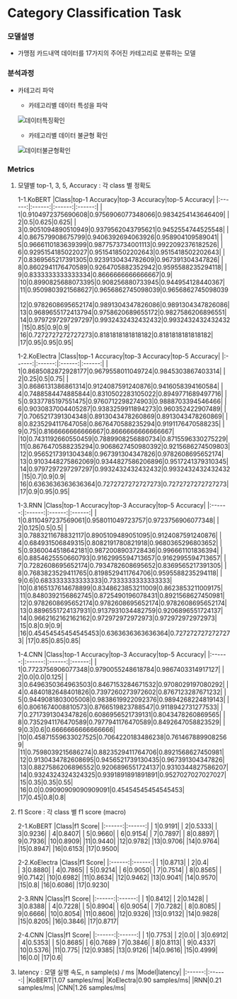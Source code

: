# Category Classification Task

### 모델설명
- 가맹점 카드내역 데이터를 17가지의 주어진 카테고리로 분류하는 모델

### 분석과정
- 카테고리 파악
	- 카테고리별 데이터 특성을 파악
	
	![데이터특징확인](./데이터특징확인.png)
	
	- 카테고리별 데이터 불균형 확인
	
	![데이터불균형확인](./데이터불균형확인.png)

### Metrics
1. 모델별 top-1, 3, 5, Accuracy : 각 class 별 정확도

	1-1.KoBERT
	|Class|top-1 Accuracy|top-3 Accuracy|top-5 Accuracy|
	|:------:|:------:|:------:|:------:|
	| 1|0.9104972375690608|0.9756906077348066|0.9834254143646409|
	| 2|0.5|0.625|0.625|
	| 3|0.9051094890510949|0.9379562043795621|0.9452554744525548|
	| 4|0.867579908675799|0.9406392694063926|0.958904109589041|
	| 5|0.9666110183639399|0.9877573734001113|0.9922092376182526|
	| 6|0.9295154185022027|0.9515418502202643|0.9515418502202643|
	| 7|0.8369565217391305|0.9239130434782609|0.967391304347826|
	| 8|0.8602941176470589|0.9264705882352942|0.9595588235294118|
	| 9|0.8333333333333334|0.8666666666666667|0.9|
	|10|0.8990825688073395|0.908256880733945|0.944954128440367|
	|11|0.9509803921568627|0.9656862745098039|0.9656862745098039|
	|12|0.9782608695652174|0.9891304347826086|0.9891304347826086|
	|13|0.9689655172413794|0.9758620689655172|0.9827586206896551|
	|14|0.9797297297297297|0.9932432432432432|0.9932432432432432|
	|15|0.85|0.9|0.9|
	|16|0.7272727272727273|0.8181818181818182|0.8181818181818182|
	|17|0.95|0.95|0.95|	


	1-2.KoElectra
	|Class|top-1 Accuracy|top-3 Accuracy|top-5 Accuracy|
	|:------:|:------:|:------:|:------:|
	| 1|0.8685082872928177|0.9679558011049724|0.9845303867403314|
	| 2|0.25|0.5|0.75|
	| 3|0.8686131386861314|0.9124087591240876|0.9416058394160584|
	| 4|0.7488584474885844|0.8310502283105022|0.8949771689497716|
	| 5|0.9337785197551475|0.9760712298274903|0.9888703394546466|
	| 6|0.9030837004405287|0.9383259911894273|0.960352422907489|
	| 7|0.7065217391304348|0.8913043478260869|0.8913043478260869|
	| 8|0.8235294117647058|0.8676470588235294|0.9191176470588235|
	| 9|0.75|0.8166666666666667|0.8666666666666667|
	|10|0.7431192660550459|0.7889908256880734|0.8715596330275229|
	|11|0.8676470588235294|0.9068627450980392|0.9215686274509803|
	|12|0.9565217391304348|0.967391304347826|0.9782608695652174|
	|13|0.9103448275862069|0.9344827586206896|0.9517241379310345|
	|14|0.9797297297297297|0.9932432432432432|0.9932432432432432|
	|15|0.7|0.9|0.9|
	|16|0.6363636363636364|0.7272727272727273|0.7272727272727273|
	|17|0.9|0.95|0.95|


	1-3.RNN
	|Class|top-1 Accuracy|top-3 Accuracy|top-5 Accuracy|
	|:------:|:------:|:------:|:------:|
	| 1|0.8110497237569061|0.958011049723757|0.9723756906077348|
	| 2|0.125|0.5|0.5|
	| 3|0.7883211678832117|0.8905109489051095|0.9124087591240876|
	| 4|0.684931506849315|0.8082191780821918|0.9680365296803652|
	| 5|0.9360044518642181|0.9872008903728436|0.996661101836394|
	| 6|0.8854625550660793|0.9162995594713657|0.9162995594713657|
	| 7|0.7282608695652174|0.7934782608695652|0.8369565217391305|
	| 8|0.7683823529411765|0.8198529411764706|0.9595588235294118|
	| 9|0.6|0.6833333333333333|0.7333333333333333|
	|10|0.8165137614678899|0.8348623853211009|0.8623853211009175|
	|11|0.8480392156862745|0.8725490196078431|0.8921568627450981|
	|12|0.9782608695652174|0.9782608695652174|0.9782608695652174|
	|13|0.8896551724137931|0.9137931034482759|0.9206896551724137|
	|14|0.9662162162162162|0.972972972972973|0.972972972972973|
	|15|0.8|0.9|0.9|
	|16|0.45454545454545453|0.6363636363636364|0.7272727272727273|
	|17|0.85|0.85|0.85|


	1-4.CNN
	|Class|top-1 Accuracy|top-3 Accuracy|top-5 Accuracy|
	|:------:|:------:|:------:|:------:|
	| 1|0.7723756906077348|0.9790055248618784|0.9867403314917127|
	| 2|0.0|0.0|0.125|
	| 3|0.6496350364963503|0.8467153284671532|0.9708029197080292|
	| 4|0.4840182648401826|0.7397260273972602|0.8767123287671232|
	| 5|0.9449081803005008|0.9838619922092376|0.9894268224819143|
	| 6|0.8061674008810573|0.8766519823788547|0.9118942731277533|
	| 7|0.2717391304347826|0.6086956521739131|0.8043478260869565|
	| 8|0.7352941176470589|0.7977941176470589|0.8492647058823529|
	| 9|0.3|0.6|0.6666666666666666|
	|10|0.45871559633027525|0.7064220183486238|0.7614678899082569|
	|11|0.7598039215686274|0.8823529411764706|0.8921568627450981|
	|12|0.9130434782608695|0.9456521739130435|0.967391304347826|
	|13|0.8827586206896552|0.9206896551724137|0.9310344827586207|
	|14|0.9324324324324325|0.9391891891891891|0.9527027027027027|
	|15|0.35|0.35|0.55|
	|16|0.0|0.09090909090909091|0.45454545454545453|
	|17|0.45|0.8|0.8|


2. f1 Score : 각 class 별 f1 score (macro)
	
	2-1.KoBERT
	|Class|f1 Score|
	|:------:|:------:|
	| 1|0.9191|
	| 2|0.5333|
	| 3|0.9236|
	| 4|0.8407|
	| 5|0.9660|
	| 6|0.9154|
	| 7|0.7897|
	| 8|0.8897|
	| 9|0.7936|
	|10|0.8909|
	|11|0.9440|
	|12|0.9782|
	|13|0.9706|
	|14|0.9764|
	|15|0.8947|
	|16|0.6153|
	|17|0.9500|
	
	2-2.KoElectra
	|Class|f1 Score|
	|:------:|:------:|
	| 1|0.8713|
	| 2|0.4|	
	| 3|0.8880|
	| 4|0.7865|
	| 5|0.9214|
	| 6|0.9050|
	| 7|0.7514|
	| 8|0.8565|
	| 9|0.7142|
	|10|0.6982|
	|11|0.8634|
	|12|0.9462|
	|13|0.9041|
	|14|0.9570|
	|15|0.8|
	|16|0.6086|
	|17|0.9230|
	
	2-3.RNN
	|Class|f1 Score|
	|:------:|:------:|
	| 1|0.8412|
	| 2|0.1428|
	| 3|0.8388|
	| 4|0.7228|
	| 5|0.8904|
	| 6|0.9054|
	| 7|0.7282|
	| 8|0.8085|
	| 9|0.6666|
	|10|0.8054|
	|11|0.8606|
	|12|0.9326|
	|13|0.9132|
	|14|0.9828|
	|15|0.8205|
	|16|0.3846|
	|17|0.8717|
	
	2-4.CNN
	|Class|f1 Score|
	|:------:|:------:|
	| 1|0.7753|
	| 2|0.0|
	| 3|0.6912|
	| 4|0.5353|
	| 5|0.8685|
	| 6|0.7689 
	| 7|0.3846|
	| 8|0.8113|
	| 9|0.4337|
	|10|0.5376|
	|11|0.775|
	|12|0.9385|
	|13|0.9126|
	|14|0.9616|
	|15|0.4999|
	|16|0.0|
	|17|0.6|

3. latency : 모델 실행 속도, n sample(s) / ms
	|Model|latency|
	|:------:|:------:|
	|KoBERT|1.07 samples/ms|
	|KoElectra|0.90 samples/ms|
	|RNN|0.21 samples/ms|
	|CNN|1.26 samples/ms|


